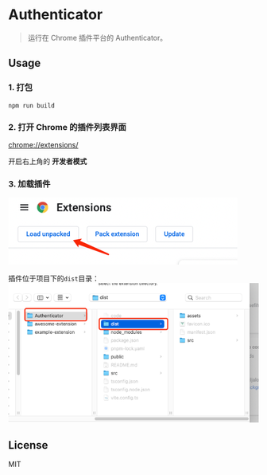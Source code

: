 # Authenticator

> 运行在 Chrome 插件平台的 Authenticator。

## Usage

### 1. 打包
```shell
npm run build
```

### 2. 打开 Chrome 的插件列表界面
<a href="chrome://extensions/" target="_blank">chrome://extensions/</a>

开启右上角的 **开发者模式**

### 3. 加载插件
![img_2.png](docs/assets/img_2.png)

插件位于项目下的`dist`目录：
![img_3.png](docs/assets/img_3.png)

## License
MIT
